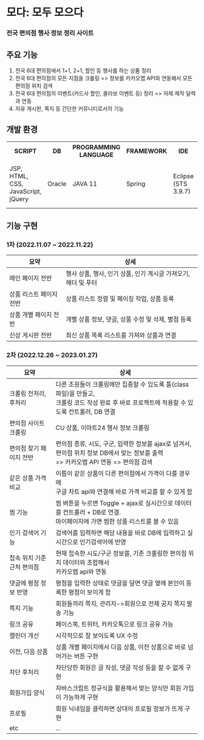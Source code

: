 # 모다: 모두 모으다
<h3>전국 편의점 행사 정보 정리 사이트</h3>

## 주요 기능
1) 전국 6대 편의점에서 1+1, 2+1, 할인 등 행사를 하는 상품 정리
2) 전국 6대 편의점의 모든 지점을 크롤링 => 정보를 카카오맵 API와 연동해서 모든 편의점 위치 검색
3) 전국 6대 편의점의 이벤트(카드사 할인, 콜라보 이벤트 등) 정리 => 자체 제작 달력과 연동
4) 자유 게시판, 쪽지 등 간단한 커뮤니티로서의 기능

## 개발 환경
<table>
  <tr>
    <th>SCRIPT</th>
    <th>DB</th>
    <th>PROGRAMMING LANGUAGE</th>    
    <th>FRAMEWORK</th>    
    <th>IDE</th>    
    <th>ETC</th>        
  </tr>
  <tr>
    <td>JSP, HTML, CSS,<br>JavaScript, jQuery</td>
    <td>Oracle</td>
    <td>JAVA 11</td>
    <td>Spring</td>
    <td>Eclipse<br>(STS 3.9.7)</td>    
    <td>MyBatis, Ajax, Bootstrap,<br>KakaoMap API, JSoup, ...</td>        
  </tr>
</table>

## 기능 구현
<h3>1차 (2022.11.07 ~ 2022.11.22)</h3>
<table>
  <thead>
    <tr>
      <th>요약</th>
      <th>상세</th>
    </tr>
  </thead>
  <tbody>
    <tr>
      <td>메인 페이지 전반</td>
      <td>행사 상품, 행사, 인기 상품, 인기 게시글 가져오기, 헤더 및 푸터</td>
    </tr>
    <tr>
      <td>상품 리스트 페이지 전반</td>
      <td>상품 리스트 정렬 및 페이징 작업, 상품 등록</td>
    </tr>
    <tr>
      <td>상품 개별 페이지 전반</td>
      <td>개별 상품 정보, 댓글, 상품 수정 및 삭제, 별점 등록</td>
    </tr>
    <tr>
      <td>신상 게시판 전반</td>
      <td>최신 상품 목록 리스트를 가져와 상품과 연결</td>
    </tr>
  </tbody>
</table>

<h3>2차 (2022.12.26 ~ 2023.01.27)</h3>
<table>
  <thead>
    <tr>
      <th>요약</th>
      <th>상세</th>
    </tr>
  </thead>
  <tbody>
    <tr>
      <td>크롤링 전처리, 후처리</td>
      <td>다른 조원들이 크롤링에만 집중할 수 있도록 틀(class 파일)을 만들고, <br>크롤링 코드 작성 완료 후 바로 프로젝트에 적용할 수 있도록 컨트롤러, DB 연결</td>
    </tr>
    <tr>
      <td>편의점 사이트 크롤링</td>
      <td>CU 상품, 이마트24 행사 정보 크롤링</td>
    </tr>    
    <tr>
      <td>편의점 찾기 페이지 전반</td>
      <td>편의점 종류, 시도, 구군, 입력한 정보를 ajax로 넘겨서, 편의점 위치 정보 DB에서 맞는 정보를 출력 <br> =>  카카오맵 API 연동 => 편의점 검색</td>
    </tr>
    <tr>
      <td>같은 상품 가격 비교</td>
      <td>이름이 같은 상품이 다른 편의점에서 가격이 다를 경우에<br>구글 차트 api와 연결해 바로 가격 비교를 할 수 있게 함</td>
    </tr>
    <tr>
      <td>찜 기능</td>
      <td>찜 버튼을 누르면 Toggle + ajax로 실시간으로 데이터를 컨트롤러 + DB로 연결.<br>마이페이지에 가면 찜한 상품 리스트를 볼 수 있음</td>
    </tr>
    <tr>
      <td>인기 검색어 기능</td>
      <td>검색어를 입력하면 해당 내용을 바로 DB에 입력하고 실시간으로 인기검색어에 반영</td>
    </tr>
    <tr>
      <td>접속 위치 기준 근처 편의점</td>
      <td>현재 접속한 시도/구군 정보를, 기존 크롤링한 편의점 위치 데이터와 조합해서<br>카카오맵 api와 연동</td>
    </tr>
    <tr>
      <td>댓글에 평점 정보 반영</td>
      <td>평점을 입력한 상태로 댓글을 달면 댓글 옆에 본인이 등록한 평점이 보이게 함</td>
    </tr>
    <tr>
      <td>쪽지 기능</td>
      <td>회원들끼리 쪽지, 관리자->회원으로 전체 공지 쪽지 발송 기능</td>
    </tr>
    <tr>
      <td>링크 공유</td>
      <td>페이스북, 트위터, 카카오톡으로 링크 공유 가능</td>
    </tr> 
    <tr>
      <td>캘린더 개선</td>
      <td>시각적으로 잘 보이도록 UX 수정</td>
    </tr>    
    <tr>
      <td>이전, 다음 상품</td>
      <td>상품 개별 페이지에서 다음 상품, 이전 상품으로 바로 넘어가는 버튼 구현</td>
    </tr>    
    <tr>
      <td>차단 후처리</td>
      <td>차단당한 회원은 글 작성, 댓글 작성 등을 할 수 없게 구현</td>
    </tr>    
    <tr>
      <td>회원가입 양식</td>
      <td>자바스크립트 정규식을 활용해서 맞는 양식만 회원 가입이 가능하게 구현</td>
    </tr>          
    <tr>
      <td>프로필</td>
      <td>회원 닉네임을 클릭하면 상대의 프로필 정보가 뜨게 구현</td>
    </tr> 
    <tr>
      <td>etc</td>
      <td>...</td>
    </tr>     
  </tbody>
</table>
